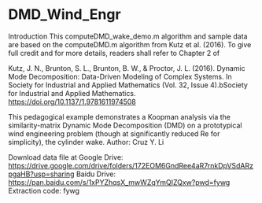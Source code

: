 # DMD_Wind_Engr
Introduction 
This computeDMD_wake_demo.m algorithm and sample data are based on the computeDMD.m algorithm from Kutz et al. (2016). To give full credit and for more details, readers shall refer to Chapter 2 of

Kutz, J. N., Brunton, S. L., Brunton, B. W., & Proctor, J. L. (2016). Dynamic Mode Decomposition: Data-Driven Modeling of   Complex Systems. In Society for Industrial and Applied Mathematics (Vol. 32, Issue 4).bSociety for Industrial and Applied Mathematics. https://doi.org/10.1137/1.9781611974508

This pedagogical example demonstrates a Koopman analysis via the similarity-matrix Dynamic Mode Decomposition (DMD) on a prototypical wind engineering problem (though at significantly reduced Re for simplicity), the cylinder wake.
Author: Cruz Y. Li

Download data file at 
Google Drive: https://drive.google.com/drive/folders/172EOM6GndRee4aR7rnkDpVSdARzpgaHB?usp=sharing
Baidu Drive:  https://pan.baidu.com/s/1xPYZhqsX_mwWZqYmQIZQxw?pwd=fywg Extraction code: fywg

